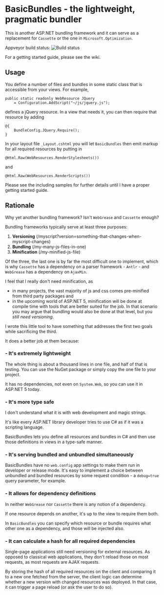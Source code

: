 BasicBundles - the lightweight, pragmatic bundler
============

This is another ASP.NET bundling framework and it can serve as a
replacement for `Cassette` or the one in `Microsoft.Optimization`.

Appveyor build status: ![Build status](https://ci.appveyor.com/api/projects/status/s2xe2fsebnmlxqgf?svg=true)

For a getting started guide, please see the wiki.

## Usage

You define a number of files and bundles in some static class that is
accessible from your views. For example,

    public static readonly WebResource JQuery
        = Configuration.AddScript("~/js/jquery.js");

defines a jQuery resource. In a view that needs it, you can then
require that resource by adding

    @{
        BundleConfig.JQuery.Require();
    }

In your layout file `_Layout.cshtml` you will let `BasicBundles`
then emit markup for all required resources by putting in

    @Html.Raw(WebResources.RenderStylesheets())

and

    @Html.Raw(WebResources.RenderScripts())

Please see the including samples for further details until I have
a proper getting started guide.

## Rationale

Why yet another bundling framework?
Isn't `WebGrease` and `Cassette` enough?

Bundling frameworks typically serve at least three purposes:

1. **Versioning**
   (/myscript?version=something-that-changes-when-myscript-changes)
2. **Bundling**
   (/my-many-js-files-in-one)
3. **Minification**
   (/my-minified-js-file)

Of the three, the last one is by far the most difficult one to implement,
which is why `Cassette` has a dependency on a parser framework - `Antlr` -
and `WebGrease` has a dependency on `AjaxMin`.

I feel that I really don't need minification, as

* in many projects, the vast majority of js and css comes
  pre-minified from third party packages and
* in the upcoming world of ASP.NET 5, minification will be done
  at compile time with tools that are better suited for the job.
  In that scenario you may argue that bundling would also be done
  at that level, but you *still need versioning*.

I wrote this little tool to have something that addresses the first
two goals while sacrificing the third.

It does a better job at them because:

### - It's extremely lightweight

The whole thing is about a thousand lines in one file, and half of
that is testing. 
You can use the NuGet package or simply copy the one file to your
project.

It has no dependencies, not even on `System.Web`, so you can use
it in ASP.NET 5 today.

### - It's more type safe

I don't understand what it is with web development and magic strings.

It's like every ASP.NET library developer tries to use C# as if it
was a scripting language.

BasicBundles lets you define all resources and bundles in C# and then
use those definitions in views in a type-safe manner.

### - It's serving bundled and unbundled simultaneously

BasicBundles have no `web.config` app settings to make them run
in developer or release mode. It's easy to implement a choice between
unbundled and bundled resources by some request condition - a
`debug=true` query parameter, for example.  

### - It allows for dependency definitions

In neither `WebGrease` nor `Cassette` there is any notion of a dependency.

If one resource depends on another, it's up to the view to require
them both.

In `BasicBundles` you can specify which resource or bundle requires
what other one as a dependency, and those will be injected also.
  
### - It can calculate a hash for all required dependencies

Single-page applications still need versioning for external resources.
As opposed to classical web applications, they don't reload those on
most requests, as most requests are AJAX requests.

By storing the hash of all required resources on the client and comparing
it to a new one fetched from the server, the client logic can determine
whether a new version with changed resources was deployed. In that case,
it can trigger a page reload (or ask the user to do so).
